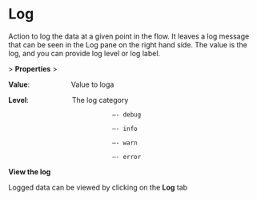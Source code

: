 # Log

Action to log the data at a given point in the flow. It leaves a log message that can be seen in the Log pane on the right hand side. The value is the log, and you can provide log level or log label.

&gt; **Properties**
&gt; 

**Value**:                     Value to loga

**Level**:                      The log category

                                 —- debug

                                 —- info

                                 —- warn

                                 —- error

**View the log**

Logged data can be viewed by clicking on the **Log** tab
